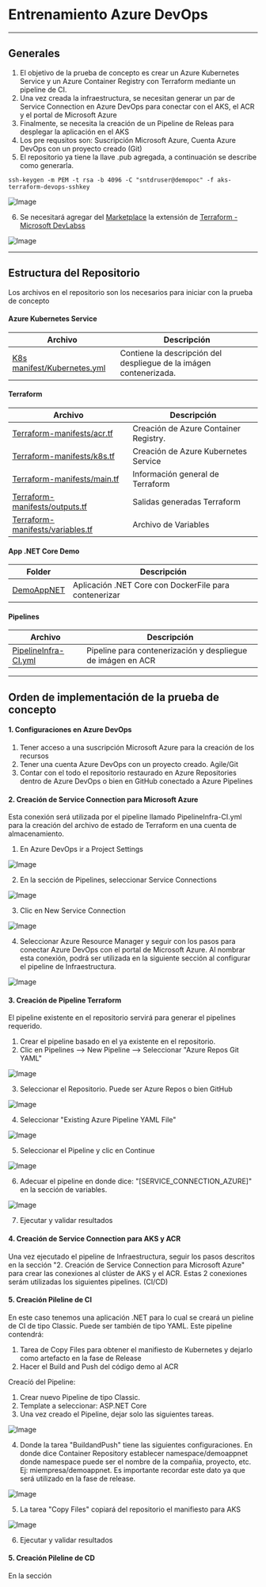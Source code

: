 # Entrenamiento Azure DevOps
___

## Generales

1. El objetivo de la prueba de concepto es crear un Azure Kubernetes Service y un Azure Container Registry con Terraform mediante un pipeline de CI.
2. Una vez creada la infraestructura, se necesitan generar un par de Service Connection en Azure DevOps para conectar con el AKS, el ACR y el portal de Microsoft Azure
3. Finalmente, se necesita la creación de un Pipeline de Releas para desplegar la aplicación en el AKS
4. Los pre requsitos son: Suscripción Microsoft Azure, Cuenta Azure DevOps con un proyecto creado (Git)
5. El repositorio ya tiene la llave .pub agregada, a continuación se describe como generarla. 

```
ssh-keygen -m PEM -t rsa -b 4096 -C "sntdruser@demopoc" -f aks-terraform-devops-sshkey
```
![Image](https://github.com/hevaldes/AzDO/blob/main/assets/ssh.png "SSH Key")

6. Se necesitará agregar del [Marketplace](https://marketplace.visualstudio.com/azuredevops?utm_source=vstsproduct&utm_medium=L1BrowseMarketplace&targetId=8bc5a556-3b10-4268-8754-c1fc189ef7b4) la extensión de [Terraform - Microsoft DevLabss](https://marketplace.visualstudio.com/azuredevops?utm_source=vstsproduct&utm_medium=L1BrowseMarketplace&targetId=8bc5a556-3b10-4268-8754-c1fc189ef7b4)

![Image](https://github.com/hevaldes/AzDO/blob/main/assets/TerraformExtension.png "Terraform Microsoft Extension")
___

## Estructura del Repositorio

Los archivos en el repositorio son los necesarios para iniciar con la prueba de concepto

#### Azure Kubernetes Service

| Archivo  | Descripción |
| ----------------- | ----------------- |
| [K8s manifest/Kubernetes.yml](https://github.com/hevaldes/AzDO/blob/main/K8s%20manifest/Kubernetes.yml)  | Contiene la descripción del despliegue de la imágen contenerizada. |


#### Terraform

| Archivo  | Descripción |
| ----------------- | ----------------- |
| [Terraform-manifests/acr.tf](https://github.com/hevaldes/AzDO/blob/main/Terraform-manifests/acr.tf)  | Creación de Azure Container Registry. |
| [Terraform-manifests/k8s.tf](https://github.com/hevaldes/AzDO/blob/main/Terraform-manifests/k8s.tf)  | Creación de Azure Kubernetes Service |
| [Terraform-manifests/main.tf](https://github.com/hevaldes/AzDO/blob/main/Terraform-manifests/main.tf)  | Información general de Terraform |
| [Terraform-manifests/outputs.tf](https://github.com/hevaldes/AzDO/blob/main/Terraform-manifests/outputs.tf)  | Salidas generadas Terraform |
| [Terraform-manifests/variables.tf](https://github.com/hevaldes/AzDO/blob/main/Terraform-manifests/variables.tf)  | Archivo de Variables |

#### App .NET Core Demo

| Folder  | Descripción |
| ----------------- | ----------------- |
| [DemoAppNET](https://github.com/hevaldes/AzDO/tree/main/DemoAppNET)  | Aplicación .NET Core con DockerFile para contenerizar |


#### Pipelines

| Archivo  | Descripción |
| ----------------- | ----------------- |
| [PipelineInfra-CI.yml](https://github.com/hevaldes/AzDO/blob/main/PipelineApp-CI.yml)  | Pipeline para contenerización y despliegue de imágen en ACR |

___

## Orden de implementación de la prueba de concepto

#### 1. Configuraciones en Azure DevOps

1. Tener acceso a una suscripción Microsoft Azure para la creación de los recursos
2. Tener una cuenta Azure DevOps con un proyecto creado. Agile/Git
3. Contar con el todo el repositorio restaurado en Azure Repositories dentro de Azure DevOps o bien en GitHub conectado a Azure Pipelines

#### 2. Creación de Service Connection para Microsoft Azure

Esta conexión será utilizada por el pipeline llamado PipelineInfra-CI.yml para la creación del archivo de estado de Terraform en una cuenta de almacenamiento. 

1. En Azure DevOps ir a Project Settings

![Image](https://github.com/hevaldes/AzDO/blob/main/assets/ProjectSettings.PNG "Project Settings")

2. En la sección de Pipelines, seleccionar Service Connections

![Image](https://github.com/hevaldes/AzDO/blob/main/assets/ServiceConnections.PNG "Service Connections")

3. Clic en New Service Connection

![Image](https://github.com/hevaldes/AzDO/blob/main/assets/NewServiceConnection.PNG "New Service Connection")

4. Seleccionar Azure Resource Manager y seguir con los pasos para conectar Azure DevOps con el portal de Microsoft Azure. Al nombrar esta conexión, podrá ser utilizada en la siguiente sección al configurar el pipeline de Infraestructura. 

![Image](https://github.com/hevaldes/AzDO/blob/main/assets/ARM.PNG "Azure Resource Manager")


#### 3. Creación de Pipeline Terraform

El pipeline existente en el repositorio servirá para generar el pipelines requerido. 

1. Crear el pipeline basado en el ya existente en el repositorio. 
2. Clic en Pipelines --> New Pipeline --> Seleccionar "Azure Repos Git YAML"

![Image](https://github.com/hevaldes/AzDO/blob/main/assets/GitRepo.PNG "Azure Repo - Git")

3. Seleccionar el Repositorio. Puede ser Azure Repos o bien GitHub

![Image](https://github.com/hevaldes/AzDO/blob/main/assets/SelectRepo.PNG "Select Azure Repo")

4. Seleccionar "Existing Azure Pipeline YAML File"

![Image](https://github.com/hevaldes/AzDO/blob/main/assets/ExistingYAML.PNG "Select Existing YAML")

5. Seleccionar el Pipeline y clic en Continue

![Image](https://github.com/hevaldes/AzDO/blob/main/assets/ExistingPipeline.PNG "Existing Pipeline YAML")

6. Adecuar el pipeline en donde dice: "[SERVICE_CONNECTION_AZURE]" en la sección de variables.

![Image](https://github.com/hevaldes/AzDO/blob/main/assets/variables.PNG "Variables")

7. Ejecutar y validar resultados

#### 4. Creación de Service Connection para AKS y ACR

Una vez ejecutado el pipeline de Infraestructura, seguir los pasos descritos en la sección "2. Creación de Service Connection para Microsoft Azure" para crear las conexiones al clúster de AKS y el ACR. Estas 2 conexiones serám utilizadas los siguientes pipelines. (CI/CD)


#### 5. Creación Pileline de CI

En este caso tenemos una aplicación .NET para lo cual se creará un pieline de CI de tipo Classic. Puede ser también de tipo YAML. Este pipeline contendrá: 

1. Tarea de Copy Files para obtener el manifiesto de Kubernetes y dejarlo como artefacto en la fase de Release
2. Hacer el Build and Push del código demo al ACR

Creacíó del Pipeline: 

1. Crear nuevo Pipeline de tipo Classic. 
2. Template a seleccionar: ASP.NET Core
3. Una vez creado el Pipeline, dejar solo las siguientes tareas.

![Image](https://github.com/hevaldes/AzDO/blob/main/assets/PipelineCI.PNG "Pipeline CI")

4. Donde la tarea "BuildandPush" tiene las siguientes configuraciones. En donde dice Container Repository establecer namespace/demoappnet donde namespace puede ser el nombre de la compañia, proyecto, etc. Ej: miempresa/demoappnet. Es importante recordar este dato ya que será utilizado en la fase de release. 

![Image](https://github.com/hevaldes/AzDO/blob/main/assets/BuildandPush.PNG "Build and Push")

5. La tarea "Copy Files" copiará del repositorio el manifiesto para AKS

![Image](https://github.com/hevaldes/AzDO/blob/main/assets/Manifiesto.PNG "Manifiesto K8s")

6. Ejecutar y validar resultados

#### 5. Creación Pileline de CD

En la sección